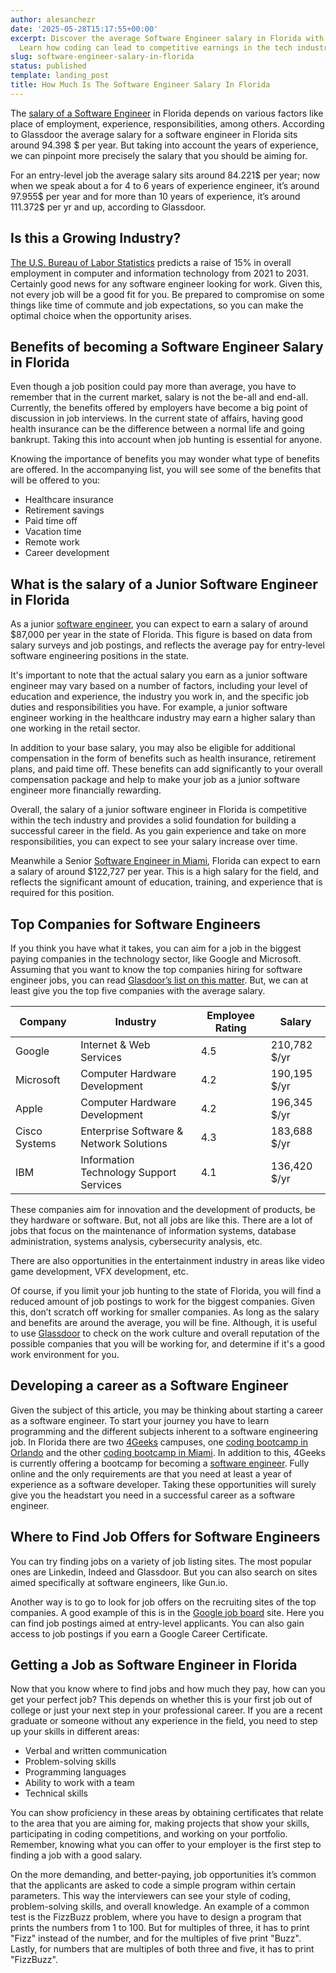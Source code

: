 ```yaml
---
author: alesanchezr
date: '2025-05-28T15:17:55+00:00'
excerpt: Discover the average Software Engineer salary in Florida with 4Geeks Academy.
  Learn how coding can lead to competitive earnings in the tech industry.
slug: software-engineer-salary-in-florida
status: published
template: landing_post
title: How Much Is The Software Engineer Salary In Florida
---
```

The [salary of a Software Engineer](https://4geeksacademy.com/us/software-engineer-salary/software-engineer-salary) in Florida depends on various factors like place of employment, experience, responsibilities, among others. According to Glassdoor the average salary for a software engineer in Florida sits around 94.398 $ per year. But taking into account the years of experience, we can pinpoint more precisely the salary that you should be aiming for. 

For an entry-level job the average salary sits around 84.221$ per year; now when we speak about a for 4 to 6 years of experience engineer, it’s around 97.955$ per year and for more than 10 years of experience, it’s around 111.372$ per yr and up, according to Glassdoor.

## Is this a Growing Industry?

[The U.S. Bureau of Labor Statistics](https://www.bls.gov/ooh/computer-and-information-technology/home.htm) predicts a raise of 15% in overall employment in computer and information technology from 2021 to 2031. Certainly good news for any software engineer looking for work. Given this, not every job will be a good fit for you. Be prepared to compromise on some things like time of commute and job expectations, so you can make the optimal choice when the opportunity arises. 

## Benefits of becoming a Software Engineer Salary in Florida

Even though a job position could pay more than average, you have to remember that in the current market, salary is not the be-all and end-all. Currently, the benefits offered by employers have become a big point of discussion in job interviews. In the current state of affairs, having good health insurance can be the difference between a normal life and going bankrupt. Taking this into account when job hunting is essential for anyone. 

Knowing the importance of benefits you may wonder what type of benefits are offered. In the accompanying list, you will see some of the benefits that will be offered to you:

- Healthcare insurance
- Retirement savings
- Paid time off
- Vacation time
- Remote work
- Career development

## What is the salary of a Junior Software Engineer in Florida

As a junior [software engineer](https://4geeksacademy.com/us/coding-bootcamps/software-engineer-bootcamp), you can expect to earn a salary of around $87,000 per year in the state of Florida. This figure is based on data from salary surveys and job postings, and reflects the average pay for entry-level software engineering positions in the state.

It's important to note that the actual salary you earn as a junior software engineer may vary based on a number of factors, including your level of education and experience, the industry you work in, and the specific job duties and responsibilities you have. For example, a junior software engineer working in the healthcare industry may earn a higher salary than one working in the retail sector.

In addition to your base salary, you may also be eligible for additional compensation in the form of benefits such as health insurance, retirement plans, and paid time off. These benefits can add significantly to your overall compensation package and help to make your job as a junior software engineer more financially rewarding.

Overall, the salary of a junior software engineer in Florida is competitive within the tech industry and provides a solid foundation for building a successful career in the field. As you gain experience and take on more responsibilities, you can expect to see your salary increase over time.

Meanwhile a Senior [Software Engineer in Miami](https://4geeksacademy.com/us/coding-campus/coding-bootcamp-miami), Florida can expect to earn a salary of around $122,727 per year. This is a high salary for the field, and reflects the significant amount of education, training, and experience that is required for this position. 

## Top Companies for Software Engineers

If you think you have what it takes, you can aim for a job in the biggest paying companies in the technology sector, like Google and Microsoft. Assuming that you want to know the top companies hiring for software engineer jobs, you can read [Glasdoor’s list on this matter](https://www.glassdoor.com/Explore/top-software-engineer-companies_IO.4,21.htm). But, we can at least give you the top five companies with the average salary.

| Company | Industry | Employee Rating | Salary |
| ------ | ------ | ------ | ------ |
| Google | Internet & Web Services | 4.5 | 210,782 $/yr |
| Microsoft | Computer Hardware Development | 4.2 | 190,195 $/yr |
| Apple | Computer Hardware Development | 4.2 | 196,345 $/yr |
| Cisco Systems | Enterprise Software & Network Solutions | 4.3 | 183,688 $/yr |
| IBM | Information Technology Support Services | 4.1 | 136,420 $/yr |

These companies aim for innovation and the development of products, be they hardware or software. But, not all jobs are like this. There are a lot of jobs that focus on the maintenance of information systems, database administration, systems analysis, cybersecurity analysis, etc. 

There are also opportunities in the entertainment industry in areas like video game development, VFX development, etc. 

Of course, if you limit your job hunting to the state of Florida, you will find a reduced amount of job postings to work for the biggest companies. Given this, don’t scratch off working for smaller companies. As long as the salary and benefits are around the average, you will be fine. Although, it is useful to use [Glassdoor](https://www.glassdoor.com/index.htm) to check on the work culture and overall reputation of the possible companies that you will be working for, and determine if it's a good work environment for you.  

## Developing a career as a Software Engineer

Given the subject of this article, you may be thinking about starting a career as a software engineer. To start your journey you have to learn programming and the different subjects inherent to a software engineering job. In Florida there are two [4Geeks](https://4geeksacademy.com/) campuses, one [coding bootcamp in Orlando](https://4geeksacademy.com/us/coding-campus/coding-bootcamp-orlando) and the other [coding bootcamp in Miami](https://4geeksacademy.com/us/coding-campus/coding-bootcamp-miami). In addition to this, 4Geeks is currently offering a bootcamp for becoming a [software engineer](https://4geeksacademy.com/us/coding-bootcamps/software-engineer-bootcamp). Fully online and the only requirements are that you need at least a year of experience as a software developer. Taking these opportunities will surely give you the headstart you need in a successful career as a software engineer.

## Where to Find Job Offers for Software Engineers

You can try finding jobs on a variety of job listing sites. The most popular ones are Linkedin, Indeed and Glassdoor. But you can also search on sites aimed specifically at software engineers, like Gun.io.

Another way is to go to look for job offers on the recruiting sites of the top companies. A good example of this is in the [Google job board](https://careers.google.com/jobs/results/) site. Here you can find job postings aimed at entry-level applicants. You can also gain access to job postings if you earn a Google Career Certificate.

## Getting a Job as Software Engineer in Florida

Now that you know where to find jobs and how much they pay, how can you get your perfect job? This depends on whether this is your first job out of college or just your next step in your professional career. If you are a recent graduate or someone without any experience in the field, you need to step up your skills in different areas:

- Verbal and written communication
- Problem-solving skills
- Programming languages
- Ability to work with a team
- Technical skills

You can show proficiency in these areas by obtaining certificates that relate to the area that you are aiming for, making projects that show your skills, participating in coding competitions, and working on your portfolio. Remember, knowing what you can offer to your employer is the first step to finding a job with a good salary.

On the more demanding, and better-paying, job opportunities it’s common that the applicants are asked to code a simple program within certain parameters. This way the interviewers can see your style of coding, problem-solving skills, and overall knowledge. An example of a common test is the FizzBuzz problem, where you have to design a program that prints the numbers from 1 to 100. But for multiples of three, it has to print "Fizz" instead of the number, and for the multiples of five print "Buzz". Lastly, for numbers that are multiples of both three and five, it has to print "FizzBuzz".